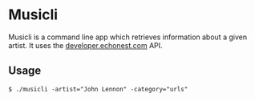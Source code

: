 # Musicli

Musicli is a command line app which retrieves information about a given artist. It uses the [developer.echonest.com](http://developer.echonest.com) API.  

## Usage

```Shell
$ ./musicli -artist="John Lennon" -category="urls"
```